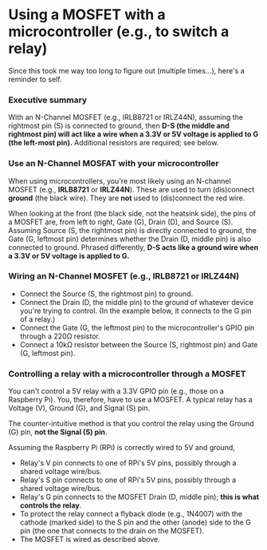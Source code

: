# Using a MOSFET with a microcontroller (e.g., to switch a relay)

Since this took me way too long to figure out (multiple times...), here's a reminder to self.

### Executive summary

With an N-Channel MOSFET (e.g., IRLB8721 or IRLZ44N), assuming the rightmost pin (S) is connected to ground, then **D-S (the middle and rightmost pin) will act like a wire when a 3.3V or 5V voltage is applied to G (the left-most pin).** Additional resistors are required; see below.

### Use an N-Channel MOSFAT with your microcontroller

When using microcontrollers, you're most likely using an N-channel MOSFET (e.g., **IRLB8721** or **IRLZ44N**). These are used to turn (dis)connect **ground** (the black wire). They are **not** used to (dis)connect the red wire.

When looking at the front (the black side, not the heatsink side), the pins of a MOSFET are, from left to right, Gate (G), Drain (D), and Source (S). Assuming Source (S, the rightmost pin) is directly connected to ground, the Gate (G, leftmost pin) determines whether the Drain (D, middle pin) is also connected to ground. Phrased differently, **D-S acts like a ground wire when a 3.3V or 5V voltage is applied to G.**

### Wiring an N-Channel MOSFET (e.g., IRLB8721 or IRLZ44N)

* Connect the Source (S, the rightmost pin) to ground.
* Connect the Drain (D, the middle pin) to the ground of whatever device you're trying to control. (In the example below, it connects to the G pin of a relay.)
* Connect the Gate (G, the leftmost pin) to the microcontroller's GPIO pin through a 220Ω resistor.
* Connect a 10kΩ resistor between the Source (S, rightmost pin) and Gate (G, leftmost pin).

### Controlling a relay with a microcontroller through a MOSFET

You can't control a 5V relay with a 3.3V GPIO pin (e.g., those on a Raspberry Pi). You, therefore, have to use a MOSFET. A typical relay has a Voltage (V), Ground (G), and Signal (S) pin.

The counter-intuitive method is that you control the relay using the Ground (G) pin, **not the Signal (S) pin**.

Assuming the Raspberry Pi (RPi) is correctly wired to 5V and ground,

* Relay's V pin connects to one of RPi's 5V pins, possibly through a shared voltage wire/bus.
* Relay's S pin connects to one of RPi's 5V pins, possibly through a shared voltage wire/bus.
* Relay's G pin connects to the MOSFET Drain (D, middle pin); **this is what controls the relay**.
* To protect the relay connect a flyback diode (e.g., 1N4007) with the cathode (marked side) to the S pin and the other (anode) side to the G pin (the one that connects to the drain on the MOSFET).
* The MOSFET is wired as described above.

